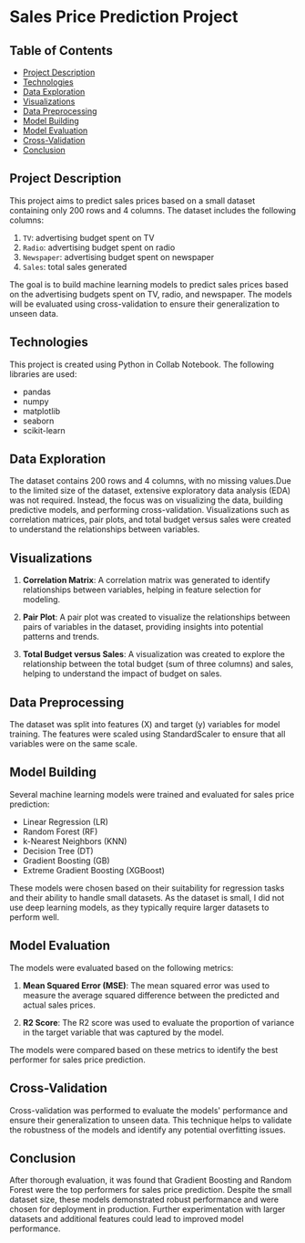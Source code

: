 # Sales Price Prediction Project

## Table of Contents

- [Project Description](#project-description)
- [Technologies](#technologies)
- [Data Exploration](#data-exploration)
- [Visualizations](#visualizations)
- [Data Preprocessing](#data-preprocessing)
- [Model Building](#model-building)
- [Model Evaluation](#model-evaluation)
- [Cross-Validation](#cross-validation)
- [Conclusion](#conclusion)


## Project Description

This project aims to predict sales prices based on a small dataset containing only 200 rows and 4 columns. The dataset includes the following columns:

1. `TV`: advertising budget spent on TV
2. `Radio`: advertising budget spent on radio
3. `Newspaper`: advertising budget spent on newspaper
4. `Sales`: total sales generated

The goal is to build machine learning models to predict sales prices based on the advertising budgets spent on TV, radio, and newspaper. The models will be evaluated using cross-validation to ensure their generalization to unseen data.

## Technologies

This project is created using Python in Collab Notebook. The following libraries are used:

- pandas
- numpy
- matplotlib
- seaborn
- scikit-learn


## Data Exploration

The dataset contains 200 rows and 4 columns, with no missing values.Due to the limited size of the dataset, extensive exploratory data analysis (EDA) was not required. Instead, the focus was on visualizing the data, building predictive models, and performing cross-validation. Visualizations such as correlation matrices, pair plots, and total budget versus sales were created to understand the relationships between variables.

## Visualizations

1. **Correlation Matrix**: A correlation matrix was generated to identify relationships between variables, helping in feature selection for modeling.

2. **Pair Plot**: A pair plot was created to visualize the relationships between pairs of variables in the dataset, providing insights into potential patterns and trends.

3. **Total Budget versus Sales**: A visualization was created to explore the relationship between the total budget (sum of three columns) and sales, helping to understand the impact of budget on sales.

## Data Preprocessing

The dataset was split into features (X) and target (y) variables for model training. The features were scaled using StandardScaler to ensure that all variables were on the same scale.


## Model Building

Several machine learning models were trained and evaluated for sales price prediction:

- Linear Regression (LR) 
- Random Forest (RF)
- k-Nearest Neighbors (KNN)
- Decision Tree (DT)
- Gradient Boosting (GB)
- Extreme Gradient Boosting (XGBoost)

These models were chosen based on their suitability for regression tasks and their ability to handle small datasets. As the dataset is small, I did not use deep learning models, as they typically require larger datasets to perform well.

## Model Evaluation

The models were evaluated based on the following metrics:

1. **Mean Squared Error (MSE)**: The mean squared error was used to measure the average squared difference between the predicted and actual sales prices.

2. **R2 Score**: The R2 score was used to evaluate the proportion of variance in the target variable that was captured by the model.

The models were compared based on these metrics to identify the best performer for sales price prediction.


## Cross-Validation

Cross-validation was performed to evaluate the models' performance and ensure their generalization to unseen data. This technique helps to validate the robustness of the models and identify any potential overfitting issues.

## Conclusion

After thorough evaluation, it was found that Gradient Boosting and Random Forest were the top performers for sales price prediction. Despite the small dataset size, these models demonstrated robust performance and were chosen for deployment in production. Further experimentation with larger datasets and additional features could lead to improved model performance.
